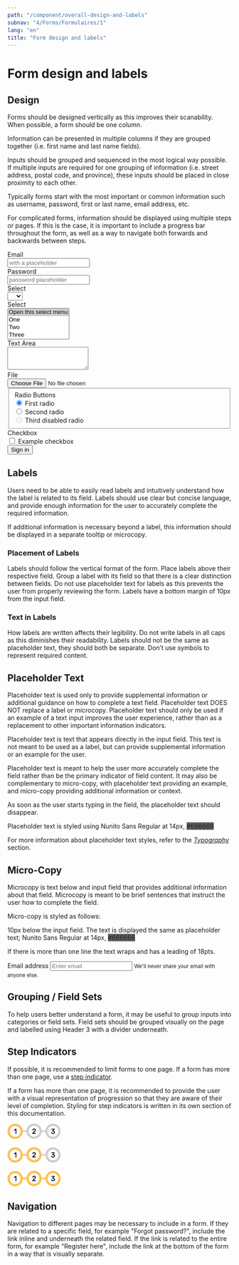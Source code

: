 ```yaml
---
path: "/component/overall-design-and-labels"
subnav: "4/Forms/Formulaires/1"
lang: "en"
title: "Form design and labels"
---
```


<helmet>
<title> Form Design and Labels - Aurora Design System </title>
</helmet>

# Form design and labels

## Design

Forms should be designed vertically as this improves their scanability. When possible, a form should be one column.

Information can be presented in multiple columns if they are grouped together \(i.e. first name and last name fields\).

Inputs should be grouped and sequenced in the most logical way possible. If multiple inputs are required for one grouping of information \(i.e. street address, postal code, and province\), these inputs should be placed in close proximity to each other.

Typically forms start with the most important or common information such as username, password, first or last name, email address, etc.

For complicated forms, information should be displayed using multiple steps or pages. If this is the case, it is important to include a progress bar throughout the form, as well as a way to navigate both forwards and backwards between steps.

<form>
  <div class="form-group row">
    <label for="inputEmail3" class="col-sm-2 col-form-label">Email</label>
    <div class="col-sm-10">
      <input type="email" class="form-control" id="inputEmail3" placeholder="with a placeholder">
    </div>
  </div>
  <div class="form-group row">
    <label for="inputPassword3" class="col-sm-2 col-form-label">Password</label>
    <div class="col-sm-10">
      <input type="password" class="form-control" id="inputPassword3" placeholder="password placeholder">
    </div>
  </div>
  <div class="form-group row">
    <label for="inputSelect" class="col-sm-2 col-form-label">Select</label>
    <div class="col-sm-10">
      <select class="form-control" id="inputSelect">
        <option selected></option>
        <option>...</option>
      </select>
    </div>
  </div>
  <div class="form-group row">
    <label for="inputSelect2" class="col-sm-2 col-form-label">Select</label>
    <div class="col-sm-10">
        <select class="custom-select" id="inputSelect2" multiple>
            <option selected>Open this select menu</option>
            <option value="1">One</option>
            <option value="2">Two</option>
            <option value="3">Three</option>
        </select>
    </div>
  </div>
  <div class="form-group row">
    <label for="exampleFormControlTextarea1" class="col-sm-2 col-form-label">Text Area</label>
    <div class="col-sm-10">
      <textarea class="form-control" id="exampleFormControlTextarea1" rows="3"></textarea>
    </div>
  </div>
  <div class="form-group row">
    <label for="exampleFormControlFile1" class="col-sm-2 col-form-label">File</label>
    <div class="col-sm-10">
      <input type="file" class="form-control-file" id="exampleFormControlFile1">
    </div>
  </div>
  <fieldset class="form-group">
    <div class="row">
      <legend class="col-form-label col-sm-2 pt-0">Radio Buttons</legend>
      <div class="col-sm-10">
        <div class="form-check">
          <input class="form-check-input" type="radio" name="gridRadios" id="gridRadios1" value="option1" checked>
          <label class="form-check-label" for="gridRadios1">
            First radio
          </label>
        </div>
        <div class="form-check">
          <input class="form-check-input" type="radio" name="gridRadios" id="gridRadios2" value="option2">
          <label class="form-check-label" for="gridRadios2">
            Second radio
          </label>
        </div>
        <div class="form-check disabled">
          <input class="form-check-input" type="radio" name="gridRadios" id="gridRadios3" value="option3" disabled>
          <label class="form-check-label" for="gridRadios3">
            Third disabled radio
          </label>
        </div>
      </div>
    </div>
  </fieldset>
  <div class="form-group row">
    <div class="col-sm-2">Checkbox</div>
    <div class="col-sm-10">
      <div class="form-check">
        <input class="form-check-input" type="checkbox" id="gridCheck1">
        <label class="form-check-label" for="gridCheck1">
          Example checkbox
        </label>
      </div>
    </div>
  </div>
  <div class="form-group row">
    <div class="col-sm-10">
      <button type="submit" class="btn btn-primary">Sign in</button>
    </div>
  </div>
</form>



## Labels

Users need to be able to easily read labels and intuitively understand how the label is related to its field. Labels should use clear but concise language, and provide enough information for the user to accurately complete the required information.

If additional information is necessary beyond a label, this information should be displayed in a separate tooltip or microcopy.

### Placement of Labels

Labels should follow the vertical format of the form. Place labels above their respective field. Group a label with its field so that there is a clear distinction between fields. Do not use placeholder text for labels as this prevents the user from properly reviewing the form. Labels have a bottom margin of 10px from the input field.

### Text in Labels

How labels are written affects their legibility. Do not write labels in all caps as this diminishes their readability. Labels should not be the same as placeholder text, they should both be separate. Don’t use symbols to represent required content.

## Placeholder Text

Placeholder text is used only to provide supplemental information or additional guidance on how to complete a text field. Placeholder text DOES NOT replace a label or microcopy. Placeholder text should only be used if an example of a text input improves the user experience, rather than as a replacement to other important information indicators.

Placeholder text is text that appears directly in the input field. This text is not meant to be used as a label, but can provide supplemental information or an example for the user.

Placeholder text is meant to help the user more accurately complete the field rather than be the primary indicator of field content. It may also be complementary to micro-copy, with placeholder text providing an example, and micro-copy providing additional information or context.

As soon as the user starts typing in the field, the placeholder text should disappear.

Placeholder text is styled using Nunito Sans Regular at 14px, <badge style="background-color: #666666;">#666666</badge>


For more information about placeholder text styles, refer to the [_Typography_](typography.md) section.

## Micro-Copy

Microcopy is text below and input field that provides additional information about that field. Microcopy is meant to be brief sentences that instruct the user how to complete the field.

Micro-copy is styled as follows:

10px below the input field. The text is displayed the same as placeholder text; Nunito Sans Regular at 14px, <badge style="background-color: #666666;">#666666</badge>

If there is more than one line the text wraps and has a leading of 18pts.

<form>
  <div class="form-group">
    <label for="exampleInputEmail1">Email address</label>
    <input type="email" class="form-control" id="exampleInputEmail1" aria-describedby="emailHelp" placeholder="Enter email">
    <small id="emailHelp" class="form-text text-muted">We'll never share your email with anyone else.</small>
  </div>
<form>

<codeblock
    html='
    <form>
        <div class="form-group">
            <label for="exampleInputEmail1">Email address</label>
            <input type="email" class="form-control" id="exampleInputEmail1" aria-describedby="emailHelp" placeholder="Enter email">
            <small id="emailHelp" class="form-text text-muted">We will never share your email with anyone else.</small>
        </div>
    <form>'
    react='
    <Form>
       <FormGroup>
          <Label for="exampleEmail">Email address</Label>
          <Input />
          <FormFeedback>You will not be able to see this</FormFeedback>
          <FormText>We will never share your email with anyone else.</FormText>
        </FormGroup>
    </Form>
    ' />
</codeblock>

## Grouping / Field Sets

To help users better understand a form, it may be useful to group inputs into categories or field sets. Field sets should be grouped visually on the page and labelled using Header 3 with a divider underneath.

## Step Indicators
If possible, it is recommended to limit forms to one page. If a form has more than one page, use a [step indicator](..\..\docs\en\component\progress-indicators.md).

If a form has more than one page, it is recommended to provide the user with a visual representation of progression so that they are aware of their level of completion. Styling for step indicators is written in its own section of this documentation.

![Step indicator component at step 1](../../../img\components\steps_indicator_1.png)

![Step indicator component at step 2](../../../img\components\steps_indicator_2.png)

![Step indicator component at step 3](../../../img\components\steps_indicator_3.png)
 
## Navigation

Navigation to different pages may be necessary to include in a form. If they are related to a specific field, for example "Forgot password?", include the link inline and underneath the related field. If the link is related to the entire form, for example "Register here", include the link at the bottom of the form in a way that is visually separate.
